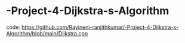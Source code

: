 # -Project-4-Dijkstra-s-Algorithm
code: 
https://github.com/Rayineni-ranjithkumar/-Project-4-Dijkstra-s-Algorithm/blob/main/Dijkstra.cpp
